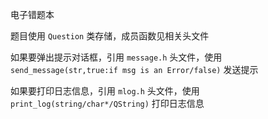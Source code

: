 电子错题本

题目使用 `Question` 类存储，成员函数见相关头文件

如果要弹出提示对话框，引用 `message.h` 头文件，使用 `send_message(str,true:if msg is an Error/false)` 发送提示

如果要打印日志信息，引用 `mlog.h` 头文件，使用 `print_log(string/char*/QString)` 打印日志信息
